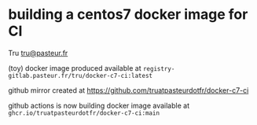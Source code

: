 # building a centos7 docker image for CI

Tru <tru@pasteur.fr>

(toy) docker image produced available at `registry-gitlab.pasteur.fr/tru/docker-c7-ci:latest`

github mirror created at https://github.com/truatpasteurdotfr/docker-c7-ci

github actions is now building docker image available at `ghcr.io/truatpasteurdotfr/docker-c7-ci:main`
